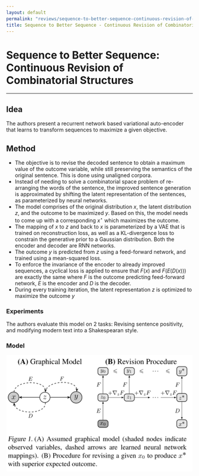 ```yaml
---
layout: default
permalink: "reviews/sequence-to-better-sequence-continuous-revision-of-combinatorial-structures.html"
title: Sequence to Better Sequence - Continuous Revision of Combinatorial Structures
---
```


# Sequence to Better Sequence: Continuous Revision of Combinatorial Structures
---

## Idea
The authors present a recurrent network based variational auto-encoder that learns to transform sequences to maximize a given objective.

## Method
* The objective is to revise the decoded sentence to obtain a maximum value of the outcome variable, while still preserving the semantics of the original sentence. This is done using unaligned corpora.
* Instead of needing to solve a combinatorial space problem of re-arranging the words of the sentence, the improved sentence generation is approximated by shifting the latent representation of the sentences, as parameterized by neural networks.
* The model comprises of the original distribution $x$, the latent distribution $z$, and the outcome to be maximized $y$. Based on this, the model needs to come up with a corresponding $x^{\star}$ which maximizes the outcome.
* The mapping of $x$ to $z$ and back to $x$ is parameterized by a VAE that is trained on reconstruction loss, as well as a KL-divergence loss to constrain the generative prior to a Gaussian distribution. Both the encoder and decoder are RNN networks.
* The outcome $y$ is predicted from $z$ using a feed-forward network, and trained using a mean-squared loss.
* To enforce the invariance of the encoder to already improved sequences, a cyclical loss is applied to ensure that $F(x)$ and $F(E(D(x)))$ are exactly the same where $F$ is the outcome predicting feed-forward network, $E$ is the encoder and $D$ is the decoder.
* During every training iteration, the latent representation $z$ is optimized to maximize the outcome $y$

### Experiments
The authors evaluate this model on 2 tasks: Revising sentence positivity, and modifying modern text into a Shakespearan style.

### Model
![model](../images/sequence-to-better-sequence-continuous-revision-of-combinatorial-structures/model.png)
